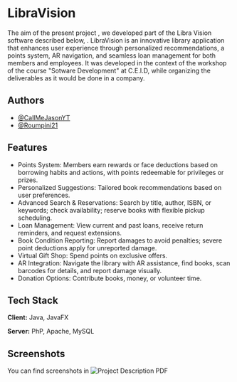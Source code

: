# LibraVision

The aim of the present project , we developed part of the Libra Vision software described below, . LibraVision is an innovative library application that enhances user experience through personalized recommendations, a points system, AR navigation, and seamless loan management for both members and employees. It was developed in the context of the workshop of the course "Sotware Development" at C.E.I.D, while organizing the deliverables as it would be done in a company.

## Authors

- [@CallMeJasonYT](https://github.com/CallMeJasonYT)
- [@Roumpini21](https://github.com/Roumpini21)

 ## Features

- Points System: Members earn rewards or face deductions based on borrowing habits and actions, with points redeemable for privileges or prizes.
- Personalized Suggestions: Tailored book recommendations based on user preferences.
- Advanced Search & Reservations: Search by title, author, ISBN, or keywords; check availability; reserve books with flexible pickup scheduling.
- Loan Management: View current and past loans, receive return reminders, and request extensions.
- Book Condition Reporting: Report damages to avoid penalties; severe point deductions apply for unreported damage.
- Virtual Gift Shop: Spend points on exclusive offers.
- AR Integration: Navigate the library with AR assistance, find books, scan barcodes for details, and report damage visually.
- Donation Options: Contribute books, money, or volunteer time.

## Tech Stack

**Client:** Java, JavaFX

**Server:** PhP, Apache, MySQL

## Screenshots

You can find screenshots in ![Project Description PDF]((https://github.com/CallMeJasonYT/LibraVision/blob/main/4th%20Assignment/Project-description-v1.0.pdf))
